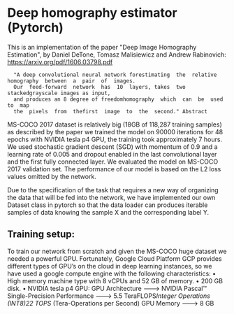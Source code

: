 # Deep homography estimator (Pytorch)

This is an implementation of the paper "Deep Image Homography Estimation", by Daniel DeTone, Tomasz Malisiewicz and Andrew Rabinovich: https://arxiv.org/pdf/1606.03798.pdf
      
      "A deep convolutional neural network forestimating  the  relative  homography  between  a  pair  of  images.
      Our  feed-forward  network  has  10  layers, takes  two  stackedgrayscale images as input, 
      and produces an 8 degree of freedomhomography  which  can  be  used  to  map  
      the  pixels  from  thefirst  image  to  the  second." Abstract
      
MS-COCO 2017 dataset is relatively big (18GB of 118,287 training samples) as described by the paper we trained the model on 90000 iterations for 48 epochs with NVIDIA tesla p4 GPU, the training took approximately 7 hours. We used stochastic gradient descent (SGD) with momentum of 0.9 and a learning rate of 0.005 and dropout enabled in the last convolutional layer and the first fully connected layer. We evaluated the model on MS-COCO 2017 validation set. The performance of our model is based on the L2 loss values omitted by the network.

Due to the specification of the task that requires a new way of organizing the data that will be fed into the network, we have implemented our own Dataset class in pytorch so that the data loader can produces iterable samples of data knowing the sample X and the corresponding label Y.

## Training setup: 

To train our network from scratch and given the MS-COCO huge dataset we needed a powerful GPU. Fortunately, Google Cloud Platform GCP provides different types of GPU’s on the cloud in deep learning instances, so we have used a google compute engine with the following characteristics: 
•	High memory machine type with 8 vCPUs and 52 GB of memory.
•	200 GB disk.
•	NVIDIA tesla p4 GPU:
GPU Architecture              --->	NVIDIA Pascal™
Single-Precision Performance  --->	5.5 TeraFLOPS*Integer Operations (INT8)22 TOPS* (Tera-Operations per Second)
GPU Memory                    --->	8 GB

